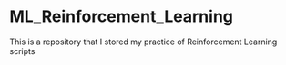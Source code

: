 # ML_Reinforcement_Learning
This is a repository that I stored my practice of Reinforcement Learning scripts
